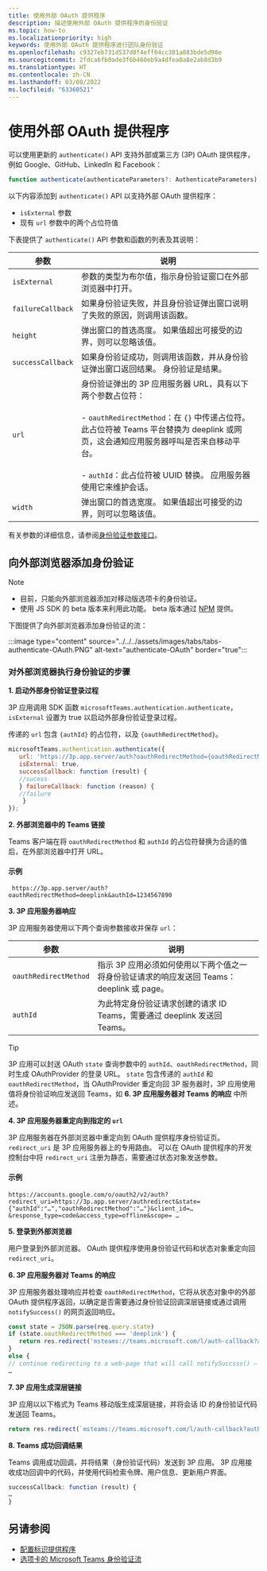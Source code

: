 ```yaml
---
title: 使用外部 OAuth 提供程序
description: 描述使用外部 OAuth 提供程序的身份验证
ms.topic: how-to
ms.localizationpriority: high
keywords: 使用外部 OAuth 提供程序进行团队身份验证
ms.openlocfilehash: c9327eb731d537d0f4eff04cc381a883bde5d98e
ms.sourcegitcommit: 2fdca6fb0ade3f6b460eb9a4dfea0a8e2ab8d3b9
ms.translationtype: HT
ms.contentlocale: zh-CN
ms.lasthandoff: 03/08/2022
ms.locfileid: "63360521"
---
```

# <a name="use-external-oauth-providers"></a>使用外部 OAuth 提供程序

可以使用更新的 `authenticate()` API 支持外部或第三方 (3P) OAuth 提供程序，例如 Google、GitHub、LinkedIn 和 Facebook：

```JavaScript
function authenticate(authenticateParameters?: AuthenticateParameters)
``` 

以下内容添加到 `authenticate()` API 以支持外部 OAuth 提供程序：

* `isExternal` 参数
* 现有 `url` 参数中的两个占位符值

下表提供了 `authenticate()` API 参数和函数的列表及其说明：

| 参数| 说明|
| --- | --- |
|`isExternal` | 参数的类型为布尔值，指示身份验证窗口在外部浏览器中打开。|
|`failureCallback`| 如果身份验证失败，并且身份验证弹出窗口说明了失败的原因，则调用该函数。|
|`height` |弹出窗口的首选高度。 如果值超出可接受的边界，则可以忽略该值。|
|`successCallback`| 如果身份验证成功，则调用该函数，并从身份验证弹出窗口返回结果。 身份验证是结果。|
|`url`  <br>|身份验证弹出的 3P 应用服务器 URL，具有以下两个参数占位符：</br> <br> - `oauthRedirectMethod`：在 `{}` 中传递占位符。 此占位符被 Teams 平台替换为 deeplink 或网页，这会通知应用服务器呼叫是否来自移动平台。</br> <br> - `authId`：此占位符被 UUID 替换。 应用服务器使用它来维护会话。| 
|`width`|弹出窗口的首选宽度。 如果值超出可接受的边界，则可以忽略该值。|

有关参数的详细信息，请参阅[身份验证参数接口](/javascript/api/@microsoft/teams-js/microsoftteams.authentication.authenticateparameters?view=msteams-client-js-latest&preserve-view=true)。

## <a name="add-authentication-to-external-browsers"></a>向外部浏览器添加身份验证

> [!NOTE]
> * 目前，只能向外部浏览器添加对移动版选项卡的身份验证。 
> * 使用 JS SDK 的 beta 版本来利用此功能。 beta 版本通过 [NPM](https://www.npmjs.com/package/@microsoft/teams-js/v/1.12.0-beta.2) 提供。

下图提供了向外部浏览器添加身份验证的流：

 :::image type="content" source="../../../assets/images/tabs/tabs-authenticate-OAuth.PNG" alt-text="authenticate-OAuth" border="true":::

### <a name="steps-to-perform-authentication-to-external-browsers"></a>对外部浏览器执行身份验证的步骤

<!-- #### 1. Pass `isExternal` and placeholders in `url` -->
**1. 启动外部身份验证登录过程**

3P 应用调用 SDK 函数 `microsoftTeams.authentication.authenticate`，`isExternal` 设置为 true 以启动外部身份验证登录过程。 

传递的 `url` 包含 `{authId}` 的占位符，以及 `{oauthRedirectMethod}`。  


```JavaScript
microsoftTeams.authentication.authenticate({
   url: 'https://3p.app.server/auth?oauthRedirectMethod={oauthRedirectMethod}&authId={authId}',
   isExternal: true,
   successCallback: function (result) {
   //sucess 
   } failureCallback: function (reason) {
   //failure 
    }
});
```

**2. 外部浏览器中的 Teams 链接**

Teams 客户端在将 `oauthRedirectMethod` 和 `authId` 的占位符替换为合适的值后，在外部浏览器中打开 URL。 

#### <a name="example"></a>示例

```http
 https://3p.app.server/auth?oauthRedirectMethod=deeplink&authId=1234567890 
```

**3. 3P 应用服务器响应**

3P 应用服务器使用以下两个查询参数接收并保存 `url`：

| 参数 | 说明|
| --- | --- |
| `oauthRedirectMethod` |指示 3P 应用必须如何使用以下两个值之一将身份验证请求的响应发送回 Teams：deeplink 或 page。|
|`authId` | 为此特定身份验证请求创建的请求 ID Teams，需要通过 deeplink 发送回 Teams。|

> [!TIP]
> 3P 应用可以封送 OAuth `state` 查询参数中的 `authId`、`oauthRedirectMethod`，同时生成 OAuthProvider 的登录 URL。 `state` 包含传递的 `authId` 和 `oauthRedirectMethod`，当 OAuthProvider 重定向回 3P 服务器时，3P 应用使用值将身份验证响应发送回 Teams，如 **6. 3P 应用服务器对 Teams 的响应** 中所述。 

**4. 3P 应用服务器重定向到指定的 `url`**

3P 应用服务器在外部浏览器中重定向到 OAuth 提供程序身份验证页。 `redirect_uri` 是 3P 应用服务器上的专用路由。 可以在 OAuth 提供程序的开发控制台中将 `redirect_uri` 注册为静态，需要通过状态对象发送参数。 

#### <a name="example"></a>示例

```http
https://accounts.google.com/o/oauth2/v2/auth?redirect_uri=https://3p.app.server/authredirect&state={"authId":"…","oauthRedirectMethod":"…"}&client_id=…&response_type=code&access_type=offline&scope= … 
```

**5. 登录到外部浏览器**

用户登录到外部浏览器。 OAuth 提供程序使用身份验证代码和状态对象重定向回 `redirect_uri`。

**6. 3P 应用服务器对 Teams 的响应** 

3P 应用服务器处理响应并检查 `oauthRedirectMethod`，它将从状态对象中的外部 OAuth 提供程序返回，以确定是否需要通过身份验证回调深层链接或通过调用 `notifySuccess()` 的网页返回响应。

```JavaScript
const state = JSON.parse(req.query.state)
if (state.oauthRedirectMethod === 'deeplink') {
   return res.redirect('msteams://teams.microsoft.com/l/auth-callback?authId=${state.authId}&code=${req.query.code}')
}
else {
// continue redirecting to a web-page that will call notifySuccsss() – usually this method is used in Teams-Web
…
```

**7. 3P 应用生成深层链接**

3P 应用以以下格式为 Teams 移动版生成深层链接，并将会话 ID 的身份验证代码发送回 Teams。
 
```JavaScript
return res.redirect(`msteams://teams.microsoft.com/l/auth-callback?authId=${state.authId}&code=${req.query.code}`)
```

 **8. Teams 成功回调结果**

Teams 调用成功回调，并将结果（身份验证代码）发送到 3P 应用。 3P 应用接收成功回调中的代码，并使用代码检索令牌、用户信息、更新用户界面。

```JavaScript
successCallback: function (result) { 
… 
} 
```

## <a name="see-also"></a>另请参阅

* [配置标识提供程序](../../../concepts/authentication/configure-identity-provider.md)
* [选项卡的 Microsoft Teams 身份验证流](auth-flow-tab.md)
